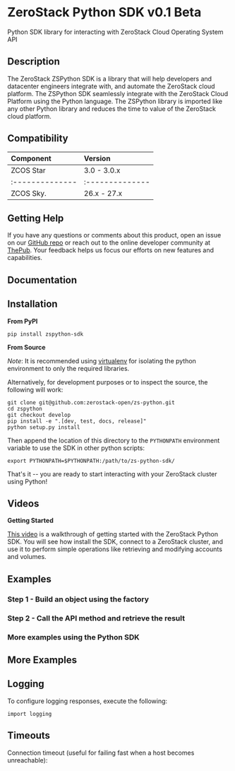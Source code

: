 # ZeroStack Python SDK v0.1 Beta

Python SDK library for interacting with ZeroStack Cloud Operating System API

Description
-----------

The ZeroStack ZSPython SDK is a library that will help developers and datacenter engineers
integrate with, and automate the ZeroStack cloud platform. The ZSPython SDK seamlessly integrate 
with the ZeroStack Cloud Platform using the Python language. The ZSPython library is imported
like any other Python library and reduces the time to value of the ZeroStack cloud platform.

Compatibility
-------------

|  Component    | Version       |
|:--------------|:--------------|
| ZCOS Star     | 3.0 - 3.0.x   |
|:--------------|:--------------|
| ZCOS Sky.     | 26.x - 27.x   |    

Getting Help
------------

If you have any questions or comments about this product, open an issue
on our [GitHub repo](https://github.com/solidfire/solidfire-sdk-python)
or reach out to the online developer community at
[ThePub](http://netapp.io). Your feedback helps us focus our efforts on
new features and capabilities.

Documentation
-------------


Installation
------------

**From PyPI**

    pip install zspython-sdk

**From Source**

*Note*: It is recommended using
[virtualenv](https://github.com/pypa/virtualenv) for isolating the
python environment to only the required libraries.

Alternatively, for development purposes or to inspect the source, the
following will work:

    git clone git@github.com:zerostack-open/zs-python.git
    cd zspython
    git checkout develop
    pip install -e ".[dev, test, docs, release]"
    python setup.py install

Then append the location of this directory to the `PYTHONPATH`
environment variable to use the SDK in other python scripts:

    export PYTHONPATH=$PYTHONPATH:/path/to/zs-python-sdk/

That's it -- you are ready to start interacting with your ZeroStack
cluster using Python!

Videos
------

**Getting Started**

[This video](https://www.youtube.com/watch?v=3g028LYmiN4) is a walkthrough of getting started with the ZeroStack Python
SDK. You will see how install the SDK, connect to a ZeroStack cluster,
and use it to perform simple operations like retrieving and modifying
accounts and volumes.

Examples
--------

### Step 1 - Build an object using the factory


### Step 2 - Call the API method and retrieve the result


### More examples using the Python SDK

	

More Examples
-------------



Logging
-------

To configure logging responses, execute the following:

	import logging



Timeouts
--------

Connection timeout (useful for failing fast when a host becomes
unreachable):
